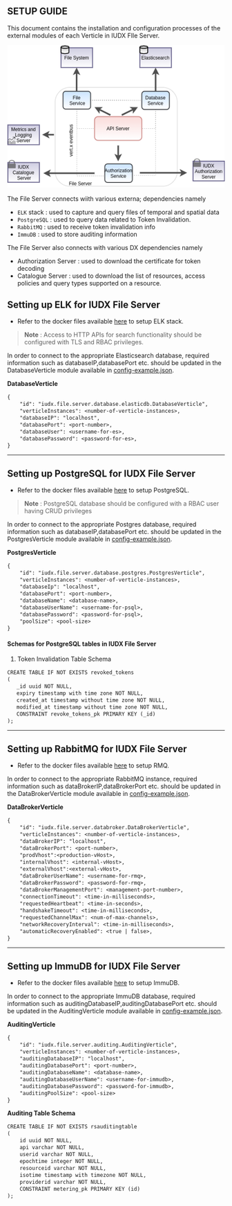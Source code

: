 SETUP GUIDE
----

This document contains the installation and configuration processes
of the external modules of each Verticle in IUDX FIle Server.

<p align="center">
<img src="./docs/file_server_overview.png">
</p>

The File Server connects wiith various externa; dependencies namely
- `ELK` stack : used to capture and query files of temporal and spatial data
- `PostgreSQL` : used to query data related to Token Invalidation.
- `RabbitMQ` : used to receive token invalidation info
- `ImmuDB` : used to store auditing information

The File Server also connects with various DX dependencies namely
- Authorization Server : used to download the certificate for token decoding
- Catalogue Server : used to download the list of resources, access policies and query types supported on a resource.

## Setting up ELK for IUDX File Server
- Refer to the docker files available [here](https://github.com/datakaveri/iudx-deployment/blob/master/Docker-Swarm-deployment/single-node/elk) to setup ELK stack.

>**Note** : Access to HTTP APIs for search functionality should be configured with TLS and RBAC privileges.

In order to connect to the appropriate Elasticsearch database, required information such as databaseIP,databasePort etc. should be updated in the DatabaseVerticle module available in [config-example.json](configs/config-example.json).

**DatabaseVerticle**
```
{
    "id": "iudx.file.server.database.elasticdb.DatabaseVerticle",
    "verticleInstances": <number-of-verticle-instances>,
    "databaseIP": "localhost",
    "databasePort": <port-number>,
    "databaseUser": <username-for-es>,
    "databasePassword": <password-for-es>,
}
```
----
## Setting up PostgreSQL for IUDX File Server
- Refer to the docker files available [here](https://github.com/datakaveri/iudx-deployment/blob/master/Docker-Swarm-deployment/single-node/postgres) to setup PostgreSQL.

>**Note** : PostgreSQL database should be configured with a RBAC user having CRUD privileges

In order to connect to the appropriate Postgres database, required information such as databaseIP,databasePort etc. should be updated in the PostgresVerticle module available in [config-example.json](configs/config-example.json).

**PostgresVerticle**
```
{
    "id": "iudx.file.server.database.postgres.PostgresVerticle",
    "verticleInstances": <number-of-verticle-instances>,
    "databaseIp": "localhost",
    "databasePort": <port-number>,
    "databaseName": <database-name>,
    "databaseUserName": <username-for-psql>,
    "databasePassword": <password-for-psql>,
    "poolSize": <pool-size>
}
```

#### Schemas for PostgreSQL tables in IUDX File Server
1. Token Invalidation Table Schema
```
CREATE TABLE IF NOT EXISTS revoked_tokens
(
   _id uuid NOT NULL,
   expiry timestamp with time zone NOT NULL,
   created_at timestamp without time zone NOT NULL,
   modified_at timestamp without time zone NOT NULL,
   CONSTRAINT revoke_tokens_pk PRIMARY KEY (_id)
);
```
----
## Setting up RabbitMQ for IUDX File Server
- Refer to the docker files available [here](https://github.com/datakaveri/iudx-deployment/blob/master/Docker-Swarm-deployment/single-node/databroker) to setup RMQ.


In order to connect to the appropriate RabbitMQ instance, required information such as dataBrokerIP,dataBrokerPort etc. should be updated in the DataBrokerVerticle module available in [config-example.json](configs/config-example.json).

**DataBrokerVerticle**
```
{
    "id": "iudx.file.server.databroker.DataBrokerVerticle",
    "verticleInstances": <number-of-verticle-instances>,
    "dataBrokerIP": "localhost",
    "dataBrokerPort": <port-number>,
    "prodVhost":<production-vHost>, 
    "internalVhost": <internal-vHost>,
    "externalVhost":<external-vHost>,
    "dataBrokerUserName": <username-for-rmq>,
    "dataBrokerPassword": <password-for-rmq>,
    "dataBrokerManagementPort": <management-port-number>,
    "connectionTimeout": <time-in-milliseconds>,
    "requestedHeartbeat": <time-in-seconds>,
    "handshakeTimeout": <time-in-milliseconds>,
    "requestedChannelMax": <num-of-max-channels>,
    "networkRecoveryInterval": <time-in-milliseconds>,
    "automaticRecoveryEnabled": <true | false>,
}
```

----

## Setting up ImmuDB for IUDX File Server
- Refer to the docker files available [here](https://github.com/datakaveri/iudx-deployment/blob/master/Docker-Swarm-deployment/single-node/immudb) to setup ImmuDB.

In order to connect to the appropriate ImmuDB database, required information such as auditingDatabaseIP,auditingDatabasePort etc. should be updated in the AuditingVerticle module available in [config-example.json](configs/config-example.json).

**AuditingVerticle**
```
{
    "id": "iudx.file.server.auditing.AuditingVerticle",
    "verticleInstances": <number-of-verticle-instances>,
    "auditingDatabaseIP": "localhost",
    "auditingDatabasePort": <port-number>,
    "auditingDatabaseName": <database-name>,
    "auditingDatabaseUserName": <username-for-immudb>,
    "auditingDatabasePassword": <password-for-immudb>,
    "auditingPoolSize": <pool-size>
}
```

**Auditing Table Schema**
```
CREATE TABLE IF NOT EXISTS rsauditingtable
(
    id uuid NOT NULL,
    api varchar NOT NULL,
    userid varchar NOT NULL,
    epochtime integer NOT NULL,
    resourceid varchar NOT NULL,
    isotime timestamp with timezone NOT NULL,
    providerid varchar NOT NULL,
    CONSTRAINT metering_pk PRIMARY KEY (id)
);
```
